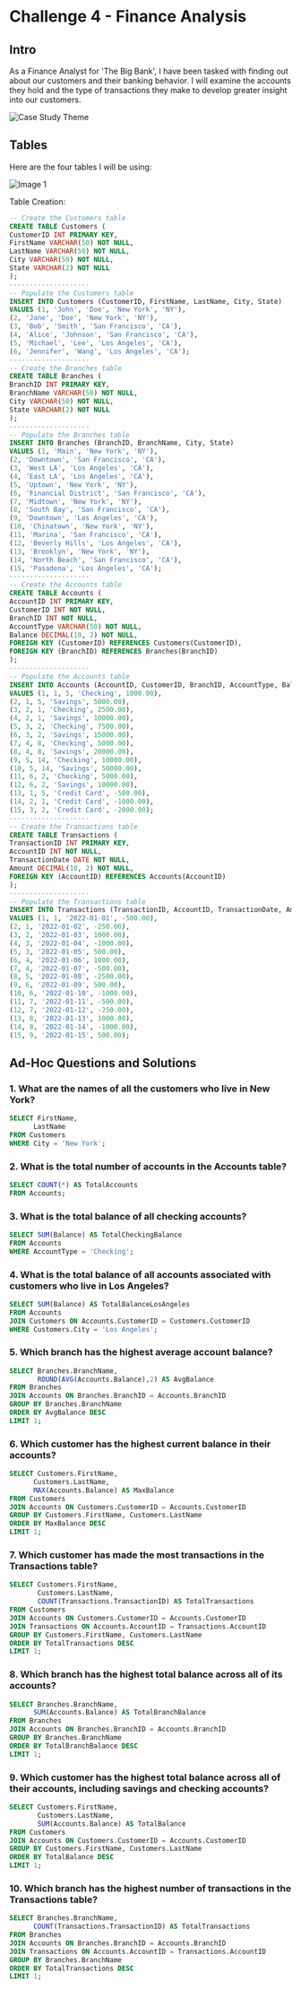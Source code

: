 # Challenge 4 - Finance Analysis

## Intro
As a Finance Analyst for 'The Big Bank', I have been tasked with finding out about our customers and their banking behavior. I will examine the accounts they hold and the type of transactions they make to develop greater insight into our customers.

![Case Study Theme](https://github.com/SQLicious/Steel-Data-SQL-Python-Challenges/blob/main/Images/SQL%20Challenge%204%20-%20Finance%20Analysis.png)
<!-- Insert an image that accurately captures this case study theme -->

## Tables
Here are the four tables I will be using:

![Image 1](https://steeldata.org.uk/SQL4tables.png)


Table Creation:
```sql
-- Create the Customers table
CREATE TABLE Customers (
CustomerID INT PRIMARY KEY,
FirstName VARCHAR(50) NOT NULL,
LastName VARCHAR(50) NOT NULL,
City VARCHAR(50) NOT NULL,
State VARCHAR(2) NOT NULL
);
--------------------
-- Populate the Customers table
INSERT INTO Customers (CustomerID, FirstName, LastName, City, State)
VALUES (1, 'John', 'Doe', 'New York', 'NY'),
(2, 'Jane', 'Doe', 'New York', 'NY'),
(3, 'Bob', 'Smith', 'San Francisco', 'CA'),
(4, 'Alice', 'Johnson', 'San Francisco', 'CA'),
(5, 'Michael', 'Lee', 'Los Angeles', 'CA'),
(6, 'Jennifer', 'Wang', 'Los Angeles', 'CA');
--------------------
-- Create the Branches table
CREATE TABLE Branches (
BranchID INT PRIMARY KEY,
BranchName VARCHAR(50) NOT NULL,
City VARCHAR(50) NOT NULL,
State VARCHAR(2) NOT NULL
);
--------------------
-- Populate the Branches table
INSERT INTO Branches (BranchID, BranchName, City, State)
VALUES (1, 'Main', 'New York', 'NY'),
(2, 'Downtown', 'San Francisco', 'CA'),
(3, 'West LA', 'Los Angeles', 'CA'),
(4, 'East LA', 'Los Angeles', 'CA'),
(5, 'Uptown', 'New York', 'NY'),
(6, 'Financial District', 'San Francisco', 'CA'),
(7, 'Midtown', 'New York', 'NY'),
(8, 'South Bay', 'San Francisco', 'CA'),
(9, 'Downtown', 'Los Angeles', 'CA'),
(10, 'Chinatown', 'New York', 'NY'),
(11, 'Marina', 'San Francisco', 'CA'),
(12, 'Beverly Hills', 'Los Angeles', 'CA'),
(13, 'Brooklyn', 'New York', 'NY'),
(14, 'North Beach', 'San Francisco', 'CA'),
(15, 'Pasadena', 'Los Angeles', 'CA');
--------------------
-- Create the Accounts table
CREATE TABLE Accounts (
AccountID INT PRIMARY KEY,
CustomerID INT NOT NULL,
BranchID INT NOT NULL,
AccountType VARCHAR(50) NOT NULL,
Balance DECIMAL(10, 2) NOT NULL,
FOREIGN KEY (CustomerID) REFERENCES Customers(CustomerID),
FOREIGN KEY (BranchID) REFERENCES Branches(BranchID)
);
--------------------
-- Populate the Accounts table
INSERT INTO Accounts (AccountID, CustomerID, BranchID, AccountType, Balance)
VALUES (1, 1, 5, 'Checking', 1000.00),
(2, 1, 5, 'Savings', 5000.00),
(3, 2, 1, 'Checking', 2500.00),
(4, 2, 1, 'Savings', 10000.00),
(5, 3, 2, 'Checking', 7500.00),
(6, 3, 2, 'Savings', 15000.00),
(7, 4, 8, 'Checking', 5000.00),
(8, 4, 8, 'Savings', 20000.00),
(9, 5, 14, 'Checking', 10000.00),
(10, 5, 14, 'Savings', 50000.00),
(11, 6, 2, 'Checking', 5000.00),
(12, 6, 2, 'Savings', 10000.00),
(13, 1, 5, 'Credit Card', -500.00),
(14, 2, 1, 'Credit Card', -1000.00),
(15, 3, 2, 'Credit Card', -2000.00);
--------------------
-- Create the Transactions table
CREATE TABLE Transactions (
TransactionID INT PRIMARY KEY,
AccountID INT NOT NULL,
TransactionDate DATE NOT NULL,
Amount DECIMAL(10, 2) NOT NULL,
FOREIGN KEY (AccountID) REFERENCES Accounts(AccountID)
);
--------------------
-- Populate the Transactions table
INSERT INTO Transactions (TransactionID, AccountID, TransactionDate, Amount)
VALUES (1, 1, '2022-01-01', -500.00),
(2, 1, '2022-01-02', -250.00),
(3, 2, '2022-01-03', 1000.00),
(4, 3, '2022-01-04', -1000.00),
(5, 3, '2022-01-05', 500.00),
(6, 4, '2022-01-06', 1000.00),
(7, 4, '2022-01-07', -500.00),
(8, 5, '2022-01-08', -2500.00),
(9, 6, '2022-01-09', 500.00),
(10, 6, '2022-01-10', -1000.00),
(11, 7, '2022-01-11', -500.00),
(12, 7, '2022-01-12', -250.00),
(13, 8, '2022-01-13', 1000.00),
(14, 8, '2022-01-14', -1000.00),
(15, 9, '2022-01-15', 500.00);
```

## Ad-Hoc Questions and Solutions
### 1. What are the names of all the customers who live in New York?
 
 ```sql
SELECT FirstName,
       LastName
FROM Customers
WHERE City = 'New York';
 ```

### 2. What is the total number of accounts in the Accounts table?
 ``` sql
 SELECT COUNT(*) AS TotalAccounts
 FROM Accounts;
 ```

### 3. What is the total balance of all checking accounts?

``` sql
SELECT SUM(Balance) AS TotalCheckingBalance
FROM Accounts
WHERE AccountType = 'Checking';

```
### 4. What is the total balance of all accounts associated with customers who live in Los Angeles?

``` sql
SELECT SUM(Balance) AS TotalBalanceLosAngeles
FROM Accounts
JOIN Customers ON Accounts.CustomerID = Customers.CustomerID
WHERE Customers.City = 'Los Angeles';
 ```
### 5. Which branch has the highest average account balance?

``` sql
SELECT Branches.BranchName, 
       ROUND(AVG(Accounts.Balance),2) AS AvgBalance
FROM Branches
JOIN Accounts ON Branches.BranchID = Accounts.BranchID
GROUP BY Branches.BranchName
ORDER BY AvgBalance DESC
LIMIT 1;
```
### 6. Which customer has the highest current balance in their accounts?

``` sql
SELECT Customers.FirstName,
      Customers.LastName, 
      MAX(Accounts.Balance) AS MaxBalance
FROM Customers
JOIN Accounts ON Customers.CustomerID = Accounts.CustomerID
GROUP BY Customers.FirstName, Customers.LastName
ORDER BY MaxBalance DESC
LIMIT 1;

 ```
### 7. Which customer has made the most transactions in the Transactions table?

``` sql
SELECT Customers.FirstName, 
       Customers.LastName,
       COUNT(Transactions.TransactionID) AS TotalTransactions
FROM Customers
JOIN Accounts ON Customers.CustomerID = Accounts.CustomerID
JOIN Transactions ON Accounts.AccountID = Transactions.AccountID
GROUP BY Customers.FirstName, Customers.LastName
ORDER BY TotalTransactions DESC
LIMIT 1;
 ```
### 8. Which branch has the highest total balance across all of its accounts?

 ``` sql
SELECT Branches.BranchName,
       SUM(Accounts.Balance) AS TotalBranchBalance
FROM Branches
JOIN Accounts ON Branches.BranchID = Accounts.BranchID
GROUP BY Branches.BranchName
ORDER BY TotalBranchBalance DESC
LIMIT 1;
 ```
 
### 9. Which customer has the highest total balance across all of their accounts, including savings and checking accounts?

``` sql
SELECT Customers.FirstName,
       Customers.LastName,
       SUM(Accounts.Balance) AS TotalBalance
FROM Customers
JOIN Accounts ON Customers.CustomerID = Accounts.CustomerID
GROUP BY Customers.FirstName, Customers.LastName
ORDER BY TotalBalance DESC
LIMIT 1;
 ```

### 10. Which branch has the highest number of transactions in the Transactions table?

 ``` sql
SELECT Branches.BranchName,
       COUNT(Transactions.TransactionID) AS TotalTransactions
FROM Branches
JOIN Accounts ON Branches.BranchID = Accounts.BranchID
JOIN Transactions ON Accounts.AccountID = Transactions.AccountID
GROUP BY Branches.BranchName
ORDER BY TotalTransactions DESC
LIMIT 1;
 ```
